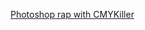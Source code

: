 ---
layout: post
wordpress_id: 956
wordpress_url: http://noesbueno.com/archives/956
date: '2011-01-11 23:00:43 -0600'
date_gmt: '2011-01-12 04:00:43 -0600'
body: |
  <p><a href="http://kottke.org/11/01/photoshop-rap-with-cmykiller">Photoshop rap with CMYKiller</a></p>
---